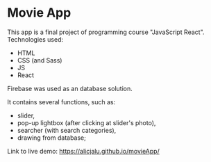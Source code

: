# Movie App

This app is a final project of programming course "JavaScript React".
Technologies used:
* HTML
* CSS (and Sass)
* JS
* React

Firebase was used as an database solution.

It contains several functions, such as:
* slider,
* pop-up lightbox (after clicking at slider's photo),
* searcher (with search categories),
* drawing from database;

Link to live demo:
https://alicjalu.github.io/movieApp/